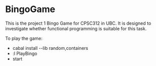 # BingoGame
This is the project 1 Bingo Game for CPSC312 in UBC. It is designed to investigate whether functional programming is suitable for this task.



To play the game:
- cabal install --lib random,containers
- :l PlayBingo
- start
